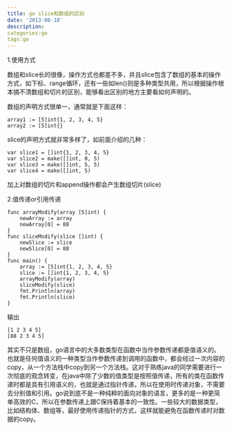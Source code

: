 ```yaml
---
title: go slice和数组的区别
date: '2013-08-18'
description:
categories:go
tags:go
---
```


1.使用方式

数组和slice长的很像，操作方式也都差不多，并且slice包含了数组的基本的操作方式，如下标、range循环，还有一些如len()则是多种类型共用，所以根据操作根本搞不清数组和切片的区别，能够看出区别的地方主要看如何声明的。

数组的声明方式很单一，通常就是下面这样：

```
array1 := [5]int{1, 2, 3, 4, 5}
array2 := [5]int{}
```
slice的声明方式就非常多样了，如前面介绍的几种：

```
var slice1 = []int{1, 2, 3, 4, 5}
var slice2 = make([]int, 0, 5)
var slice3 = make([]int, 5, 5)
var slice4 = make([]int, 5)
```
加上对数组的切片和append操作都会产生数组切片(slice)


2.值传递or引用传递

```
func arrayModify(array [5]int) {
	newArray := array
	newArray[0] = 88
}
func sliceModify(slice []int) {
	newSlice := slice
	newSlice[0] = 88
}
func main() {
	array := [5]int{1, 2, 3, 4, 5}
	slice := []int{1, 2, 3, 4, 5}
	arrayModify(array)
	sliceModify(slice)
	fmt.Println(array)
	fmt.Println(slice)
}
```
输出

```
[1 2 3 4 5]
[88 2 3 4 5]
```
其实不只是数组，go语言中的大多数类型在函数中当作参数传递都是值语义的。也就是任何值语义的一种类型当作参数传递到调用的函数中，都会经过一次内容的copy，从一个方法栈中copy到另一个方法栈。这对于熟练java的同学需要进行一次彻底的观念转变，在java中除了少数的值类型是按照值传递，所有的类在函数传递时都是具有引用语义的，也就是通过指针传递，所以在使用时传递对象，不需要去分别值和引用。go说到底不是一种纯粹的面向对象的语言，更多的是一种更简单高效的C，所以在参数传递上跟C保持着基本的一致性。一些较大的数据类型，比如结构体、数组等，最好使用传递指针的方式，这样就能避免在函数传递时对数据的copy。

